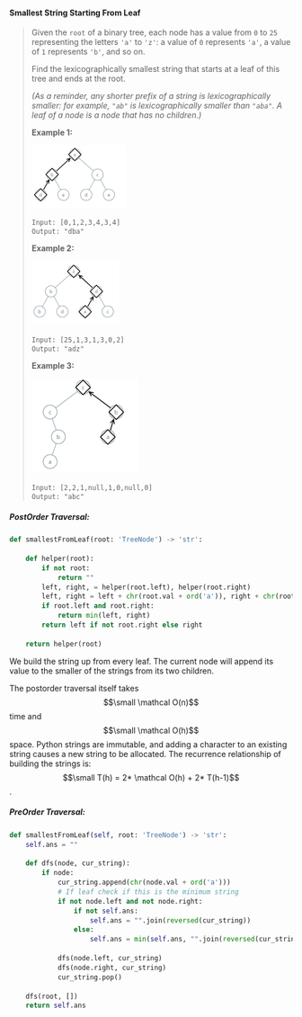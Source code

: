 #### Smallest String Starting From Leaf

> Given the `root` of a binary tree, each node has a value from `0` to `25` representing the letters `'a'` to `'z'`: a value of `0` represents `'a'`, a value of `1` represents `'b'`, and so on.
>
> Find the lexicographically smallest string that starts at a leaf of this tree and ends at the root.
>
> _\(As a reminder, any shorter prefix of a string is lexicographically smaller: for example, _`"ab"`_ is lexicographically smaller than _`"aba"`_.  A leaf of a node is a node that has no children.\)_
>
> **Example 1:**
>
> ![](/assets/string_starting_from_leaf_example1.png)
>
> ```
> Input: [0,1,2,3,4,3,4]
> Output: "dba"
> ```
>
> **Example 2:**
>
> ![](/assets/string_start_from_leaf_example2.png)
>
> ```
> Input: [25,1,3,1,3,0,2]
> Output: "adz"
> ```
>
> **Example 3:**
>
> ![](/assets/string_from_leaf_example2.png)
>
> ```
> Input: [2,2,1,null,1,0,null,0]
> Output: "abc"
> ```

##### PostOrder Traversal:

```py
def smallestFromLeaf(root: 'TreeNode') -> 'str':

    def helper(root):
        if not root:
            return ""
        left, right, = helper(root.left), helper(root.right)
        left, right = left + chr(root.val + ord('a')), right + chr(root.val + ord('a'))
        if root.left and root.right:
            return min(left, right)
        return left if not root.right else right

    return helper(root)
```

We build the string up from every leaf. The current node will append its value to the smaller of the strings from its two children.

The postorder traversal itself takes $$\small \mathcal O(n)$$ time and $$\small \mathcal O(h)$$ space. Python strings are immutable, and adding a character to an existing string causes a new string to be allocated. The recurrence relationship of building the strings is: $$\small T(h) = 2* \mathcal O(h) + 2* T(h-1)$$.

##### PreOrder Traversal:

```py
def smallestFromLeaf(self, root: 'TreeNode') -> 'str':
    self.ans = ""

    def dfs(node, cur_string):
        if node:
            cur_string.append(chr(node.val + ord('a')))
            # If leaf check if this is the minimum string
            if not node.left and not node.right:
                if not self.ans:
                    self.ans = "".join(reversed(cur_string))
                else:
                    self.ans = min(self.ans, "".join(reversed(cur_string)))

            dfs(node.left, cur_string)
            dfs(node.right, cur_string)
            cur_string.pop()

    dfs(root, [])
    return self.ans
```




